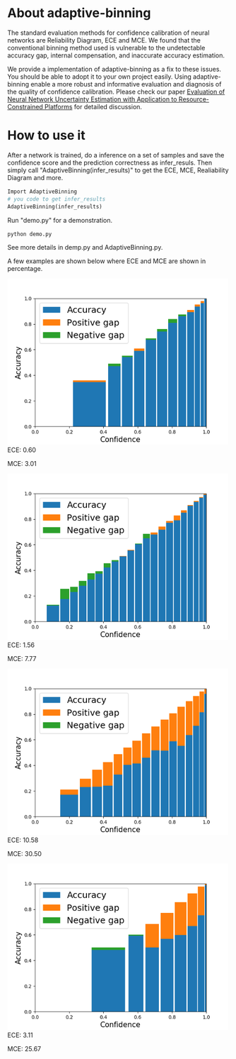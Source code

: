 # About adaptive-binning

The standard evaluation methods for confidence calibration of neural networks are Reliability Diagram, ECE and MCE. We found that the conventional binning method used is vulnerable to the undetectable accuracy gap, internal compensation, and inaccurate accuracy estimation. 

We provide a implementation of adaptive-binning as a fix to these issues. You should be able to adopt it to your own project easily. Using adaptive-binning enable a more robust and informative evaluation and diagnosis of the quality of confidence calibration. Please check our paper [Evaluation of Neural Network Uncertainty Estimation with Application to Resource-Constrained Platforms](https://arxiv.org/abs/1903.02050) for detailed discussion.

# How to use it

After a network is trained, do a inference on a set of samples and save the confidence score and the prediction correctness as infer_resuls. Then simply call "AdaptiveBinning(infer_results)" to get the ECE, MCE, Realiability Diagram and more.
```python
Import AdaptiveBinning
# you code to get infer_results
AdaptiveBinning(infer_results)
```
Run "demo.py" for a demonstration.
```sh
python demo.py
```
See more details in demp.py and AdaptiveBinning.py.

A few examples are shown below where ECE and MCE are shown in percentage.

<img src="Example1.png" alt="drawing" width="500"/>
ECE: 0.60

MCE: 3.01

<img src="Example2.png" alt="drawing" width="500"/>
ECE: 1.56

MCE: 7.77

<img src="Example3.png" alt="drawing" width="500"/>
ECE: 10.58

MCE: 30.50

<img src="Example4.png" alt="drawing" width="500"/>
ECE: 3.11

MCE: 25.67

